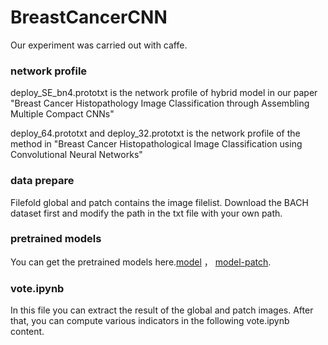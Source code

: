# BreastCancerCNN
Our experiment was carried out with caffe.

###  network profile

 deploy_SE_bn4.prototxt is the network profile of hybrid model in our paper "Breast Cancer Histopathology Image Classification through Assembling Multiple
Compact CNNs"

 deploy_64.prototxt and deploy_32.prototxt is the network profile of the method in "Breast Cancer Histopathological Image Classification using Convolutional Neural Networks"

###  data prepare

 Filefold global and patch contains the image filelist. Download the BACH dataset first and modify the path in the txt file with your own path.

###  pretrained models

 You can get the pretrained models here.[model](https://drive.google.com/file/d/14fjGKqL8CfJlrVdTdsal5fy3v5aV4CvI/view?usp=sharing) ， [model-patch](https://drive.google.com/file/d/1zPzQTLSIGvBNwzUK0lO4xAIagnNxV-mM/view?usp=sharing).

###  vote.ipynb

 In this file you can extract the result of the global and patch images. After that, you can compute various indicators in the following vote.ipynb content.


